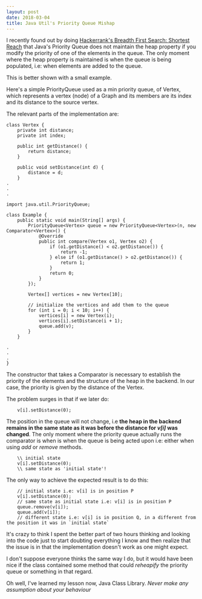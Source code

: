 ```yaml
---
layout: post
date: 2018-03-04
title: Java Util's Priority Queue Mishap
---
```


I recently found out by doing [Hackerrank's Breadth First Search: Shortest
Reach](https://www.hackerrank.com/challenges/bfsshortreach) that Java's
Priority Queue does not maintain the heap property if you modify the priority
of one of the elements in the queue. The only moment where the heap property
is maintained is when the queue is being populated, i.e:  when elements are
added to the queue.

This is better shown with a small example.

Here's a simple PriorityQueue used as a min priority queue, of Vertex, which
represents a vertex (node) of a Graph and its members are its index and its
distance to the source vertex.

The relevant parts of the implementation are:

```
class Vertex {
    private int distance;
    private int index;
    
    public int getDistance() {
        return distance;
    }

    public void setDistance(int d) {
        distance = d;
    }
.
.
.

import java.util.PriorityQueue;

class Example {
    public static void main(String[] args) {
        PriorityQueue<Vertex> queue = new PriorityQueue<Vertex>(n, new Comparator<Vertex>() {
            @Override
            public int compare(Vertex o1, Vertex o2) {
                if (o1.getDistance() < o2.getDistance()) {
                    return -1;
                } else if (o1.getDistance() > o2.getDistance()) {
                    return 1;
                }
                return 0;
            }
        });
        
        Vertex[] vertices = new Vertex[10];
        
        // initialize the vertices and add them to the queue
        for (int i = 0; i < 10; i++) {
            vertices[i] = new Vertex(i);
            vertices[i].setDistance(i + 1);
            queue.add(v);
        }
    }
    
.
.
.
}
```

The constructor that takes a Comparator is necessary to establish the priority
of the elements and the structure of the heap in the backend.
In our case, the priority is given by the distance of the Vertex.

The problem surges in that if we later do:


``` 
    v[i].setDistance(0);
```

The position in the queue will not change, i.e **the heap in the backend
remains in the same state as it was before the distance for *v[i]* was changed**.
The only moment where the priority queue actually runs the comparator is when
is when the queue is being acted upon i.e: either when using *add* or *remove*
methods.


```
    \\ initial state
    v[i].setDistance(0);
    \\ same state as 'initial state'!
```

The only way to achieve the expected result is to
do this:

``` 
    // initial state i.e: v[i] is in position P
    v[i].setDistance(0);
    // same state as initial state i.e: v[i] is in position P
    queue.remove(v[i]);
    queue.add(v[i]);
    // different state i.e: v[i] is in position Q, in a different from the position it was in `initial state`
```

It's crazy to think I spent the better part of two hours thinking and looking
into the code just to start doubting everything I know and then realize that
the issue is in that the implementation doesn't work as one might expect.

I don't suppose everyone thinks the same way I do, but it would have been nice
if the class contained some method that could *reheapify* the priority queue
or something in that regard.

Oh well, I've learned my lesson now, Java Class Library. *Never make any
assumption about your behaviour*


